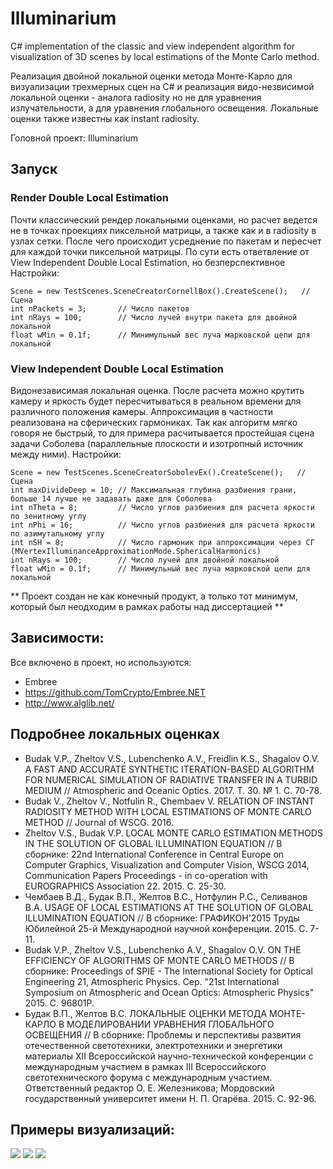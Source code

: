 # Illuminarium

C# implementation of the classic and view independent algorithm for visualization of 3D scenes by local estimations of the Monte Carlo method. 

Реализация двойной локальной оценки метода Монте-Карло для визуализации трехмерных сцен на C# и реализация видо-незвисимой локальной оценки - аналога radiosity но не для уравнения излучательности, а для уравнения глобального освещения. Локальные оценки также известны как instant radiosity.

Головной проект: Illuminarium

## Запуск
### Render Double Local Estimation
Почти классический рендер локальными оценками, но расчет ведется не в точках проекциях пиксельной матрицы, а также как и в radiosity в узлах сетки. После чего происходит усреднение по пакетам и пересчет для каждой точки пиксельной матрицы. По сути есть ответвление от View Independent Double Local Estimation, но безперспективное
Настройки:
```
Scene = new TestScenes.SceneCreatorCornellBox().CreateScene();   // Сцена
int nPackets = 3;       // Число пакетов
int nRays = 100;        // Число лучей внутри пакета для двойной локальной
float wMin = 0.1f;      // Минимульный вес луча марковской цепи для локальной
```

### View Independent Double Local Estimation
Видонезависимая локальная оценка. После расчета можно крутить камеру и яркость будет пересчитываться в реальном времени для различного положения камеры. Аппроксимация в частности реализована на сферических гармониках. Так как алгоритм мягко говоря не быстрый, то для примера расчитывается простейшая сцена задачи Соболева (параллельные плоскости и изотропный источник между ними).
Настройки:
```
Scene = new TestScenes.SceneCreatorSobolevEx().CreateScene();   // Сцена
int maxDivideDeep = 10; // Максимальная глубина разбиения грани, больше 14 лучше не задавать даже для Соболева
int nTheta = 8;         // Число углов разбиения для расчета яркости по зенитному углу
int nPhi = 16;          // Число углов разбиения для расчета яркости по азимутальному углу
int nSH = 8;            // Число гармоник при аппроксимации через СГ (MVertexIlluminanceApproximationMode.SphericalHarmonics)
int nRays = 100;        // Число лучей для двойной локальной
float wMin = 0.1f;      // Минимульный вес луча марковской цепи для локальной
```

** Проект создан не как конечный продукт, а только тот минимум, который был неодходим в рамках работы над диссертацией **

## Зависимости:
Все включено в проект, но используются:
- Embree
- https://github.com/TomCrypto/Embree.NET
- http://www.alglib.net/


## Подробнее локальных оценках

- Budak V.P., Zheltov V.S., Lubenchenko A.V., Freidlin K.S., Shagalov O.V. A FAST AND ACCURATE SYNTHETIC ITERATION-BASED ALGORITHM FOR NUMERICAL SIMULATION OF RADIATIVE TRANSFER IN A TURBID MEDIUM // Atmospheric and Oceanic Optics. 2017. Т. 30. № 1. С. 70-78. 
- Budak V., Zheltov V., Notfulin R., Chembaev V. RELATION OF INSTANT RADIOSITY METHOD WITH LOCAL ESTIMATIONS OF MONTE CARLO METHOD // Journal of WSCG. 2016. 
- Zheltov V.S., Budak V.P. LOCAL MONTE CARLO ESTIMATION METHODS IN THE SOLUTION OF GLOBAL ILLUMINATION EQUATION // В сборнике: 22nd International Conference in Central Europe on Computer Graphics, Visualization and Computer Vision, WSCG 2014, Communication Papers Proceedings - in co-operation with EUROGRAPHICS Association 22. 2015. С. 25-30. 
- Чембаев В.Д., Будак В.П., Желтов В.С., Нотфулин Р.С., Селиванов В.А. USAGE OF LOCAL ESTIMATIONS AT THE SOLUTION OF GLOBAL ILLUMINATION EQUATION // В сборнике: ГРАФИКОН'2015 Труды Юбилейной 25-й Международной научной конференции. 2015. С. 7-11. 
- Budak V.P., Zheltov V.S., Lubenchenko A.V., Shagalov O.V. ON THE EFFICIENCY OF ALGORITHMS OF MONTE CARLO METHODS // В сборнике: Proceedings of SPIE - The International Society for Optical Engineering 21, Atmospheric Physics. Сер. "21st International Symposium on Atmospheric and Ocean Optics: Atmospheric Physics" 2015. С. 96801P. 
- Будак В.П., Желтов В.С. ЛОКАЛЬНЫЕ ОЦЕНКИ МЕТОДА МОНТЕ-КАРЛО В МОДЕЛИРОВАНИИ УРАВНЕНИЯ ГЛОБАЛЬНОГО ОСВЕЩЕНИЯ // В сборнике: Проблемы и перспективы развития отечественной светотехники, электротехники и энергетики материалы XII Всероссийской научно-технической конференции с международным участием в рамках III Всероссийского светотехнического форума с международным участием. Ответственный редактор О. Е. Железникова; Мордовский государственный университет имени Н. П. Огарёва. 2015. С. 92-96. 

## Примеры визуализаций:
![][img01]
![][img02]
![][img03]

[img01]: https://github.com/Zheltov/QTIlluminarium/blob/master/Images/01_main_window.png
[img02]: https://github.com/Zheltov/QTIlluminarium/blob/master/Images/02_cornel_box.png
[img03]: https://github.com/Zheltov/QTIlluminarium/blob/master/Images/03_sponza.png